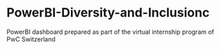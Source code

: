 # PowerBI-Diversity-and-Inclusionc
PowerBI dashboard prepared as part of the virtual internship program of PwC Switzerland
